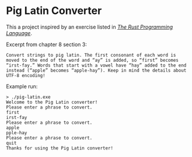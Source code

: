 # Pig Latin Converter

This a project inspired by an exercise listed in [*The Rust Programming Language*](https://doc.rust-lang.org/book/ch08-03-hash-maps.html#summary).

Excerpt from chapter 8 section 3:

```
Convert strings to pig latin. The first consonant of each word is moved to the end of the word and “ay” is added, so “first” becomes “irst-fay.” Words that start with a vowel have “hay” added to the end instead (“apple” becomes “apple-hay”). Keep in mind the details about UTF-8 encoding!
```

Example run:

```
> ./pig-latin.exe
Welcome to the Pig Latin converter!
Please enter a phrase to convert.
first
irst-fay
Please enter a phrase to convert.
apple
pple-hay
Please enter a phrase to convert.
quit
Thanks for using the Pig Latin converter!
```
